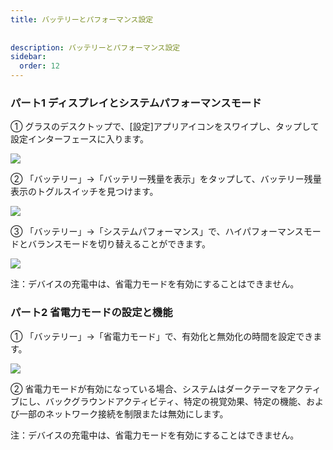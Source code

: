 ```yaml
---  
title: バッテリーとパフォーマンス設定  
  
  
description: バッテリーとパフォーマンス設定  
sidebar:  
  order: 12  
---  
```

  
  
### パート1 ディスプレイとシステムパフォーマンスモード  
  
  
① グラスのデスクトップで、[設定]アプリアイコンをスワイプし、タップして設定インターフェースに入ります。  
  
  
![](public/images/air3/jp/battery-performance-1.png)  
  
  
② 「バッテリー」→「バッテリー残量を表示」をタップして、バッテリー残量表示のトグルスイッチを見つけます。  
  
  
![](public/images/air3/jp/battery-performance-2.png)  
  
  
③ 「バッテリー」→「システムパフォーマンス」で、ハイパフォーマンスモードとバランスモードを切り替えることができます。  
  
  
![](public/images/air3/jp/battery-performance-3.png)  
  
  
注：デバイスの充電中は、省電力モードを有効にすることはできません。  
  
  
  
### パート2 省電力モードの設定と機能  
  
  
① 「バッテリー」→「省電力モード」で、有効化と無効化の時間を設定できます。  
  
  
![](public/images/air3/jp/battery-performance-4.png)  
  
  
② 省電力モードが有効になっている場合、システムはダークテーマをアクティブにし、バックグラウンドアクティビティ、特定の視覚効果、特定の機能、および一部のネットワーク接続を制限または無効にします。  
  
  
注：デバイスの充電中は、省電力モードを有効にすることはできません。